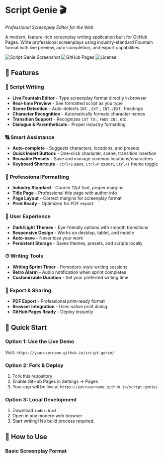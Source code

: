 # Script Genie 🎬
*Professional Screenplay Editor for the Web*

A modern, feature-rich screenplay writing application built for GitHub Pages. Write professional screenplays using industry-standard Fountain format with live preview, auto-completion, and export capabilities.

![Script Genie Screenshot](https://img.shields.io/badge/Status-Live-brightgreen) ![GitHub Pages](https://img.shields.io/badge/Deployment-GitHub%20Pages-blue) ![License](https://img.shields.io/badge/License-MIT-green)

## 🌟 Features

### 🧠 **Script Writing**
- **Live Fountain Editor** - Type screenplay format directly in browser
- **Real-time Preview** - See formatted script as you type
- **Scene Detection** - Auto-detects `INT.`, `EXT.`, `INT./EXT.` headings
- **Character Recognition** - Automatically formats character names
- **Transition Support** - Recognizes `CUT TO:`, `FADE IN:`, etc.
- **Dialogue & Parentheticals** - Proper industry formatting

### 🔠 **Smart Assistance** 
- **Auto-complete** - Suggests characters, locations, and presets
- **Quick Insert Buttons** - One-click character, scene, transition insertion
- **Reusable Presets** - Save and manage common locations/characters
- **Keyboard Shortcuts** - `Ctrl+S` save, `Ctrl+P` export, `Ctrl+T` theme toggle

### 📝 **Professional Formatting**
- **Industry Standard** - Courier 12pt font, proper margins
- **Title Page** - Professional title page with author info
- **Page Layout** - Correct margins for screenplay format
- **Print Ready** - Optimized for PDF export

### 🧭 **User Experience**
- **Dark/Light Themes** - Eye-friendly options with smooth transitions
- **Responsive Design** - Works on desktop, tablet, and mobile
- **Auto-save** - Never lose your work
- **Persistent Storage** - Saves themes, presets, and scripts locally

### ⏱ **Writing Tools**
- **Writing Sprint Timer** - Pomodoro-style writing sessions
- **Retro Alarm** - Audio notification when sprint completes
- **Customizable Duration** - Set your preferred writing time

### 📄 **Export & Sharing**
- **PDF Export** - Professional print-ready format
- **Browser Integration** - Uses native print dialog
- **GitHub Pages Ready** - Deploy instantly

## 🚀 Quick Start

### Option 1: Use the Live Demo
Visit: `https://yourusername.github.io/script-genie/`

### Option 2: Fork & Deploy
1. Fork this repository
2. Enable GitHub Pages in Settings → Pages
3. Your app will be live at `https://yourusername.github.io/script-genie/`

### Option 3: Local Development
1. Download `index.html`
2. Open in any modern web browser
3. Start writing! No build process required.

## 📖 How to Use

### Basic Screenplay Format
